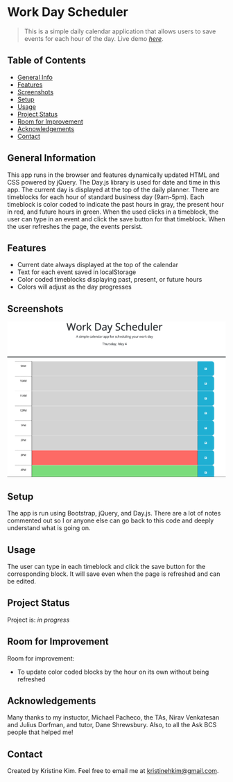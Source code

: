 # Work Day Scheduler
> This is a simple daily calendar application that allows users to save events for each hour of the day.
> Live demo [_here_](https://kristinehkim.github.io/work-day-scheduler/). <!-- If you have the project hosted somewhere, include the link here. -->

## Table of Contents
* [General Info](#general-information)
* [Features](#features)
* [Screenshots](#screenshots)
* [Setup](#setup)
* [Usage](#usage)
* [Project Status](#project-status)
* [Room for Improvement](#room-for-improvement)
* [Acknowledgements](#acknowledgements)
* [Contact](#contact)
<!-- * [License](#license) -->


## General Information
This app runs in the browser and features dynamically updated HTML and CSS powered by jQuery.  The Day.js library is used for date and time in this app.  The current day is displayed at the top of the daily planner.  There are timeblocks for each hour of standard business day (9am-5pm).  Each timeblock is color coded to indicate the past hours in gray, the present hour in red, and future hours in green.  When the used clicks in a timeblock, the user can type in an event and click the save button for that timeblock.  When the user refreshes the page, the events persist.
<!-- You don't have to answer all the questions - just the ones relevant to your project. -->


## Features
- Current date always displayed at the top of the calendar
- Text for each event saved in localStorage
- Color coded timeblocks displaying past, present, or future hours
- Colors will adjust as the day progresses


## Screenshots
![Example screenshot](./assets/images/scheduler.png)
<!-- If you have screenshots you'd like to share, include them here. -->


## Setup
The app is run using Bootstrap, jQuery, and Day.js.  There are a lot of notes commented out so I or anyone else can go back to this code and deeply understand what is going on.


## Usage
The user can type in each timeblock and click the save button for the corresponding block.  It will save even when the page is refreshed and can be edited.


## Project Status
Project is: _in progress_ 


## Room for Improvement
Room for improvement:
- To update color coded blocks by the hour on its own without being refreshed


## Acknowledgements
Many thanks to my instuctor, Michael Pacheco, the TAs, Nirav Venkatesan and Julius Dorfman, and tutor, Dane Shrewsbury. Also, to all the Ask BCS people that helped me!


## Contact
Created by Kristine Kim.  Feel free to email me at kristinehkim@gmail.com. 


<!-- Optional -->
<!-- ## License -->
<!-- This project is open source and available under the [... License](). -->

<!-- You don't have to include all sections - just the one's relevant to your project -->